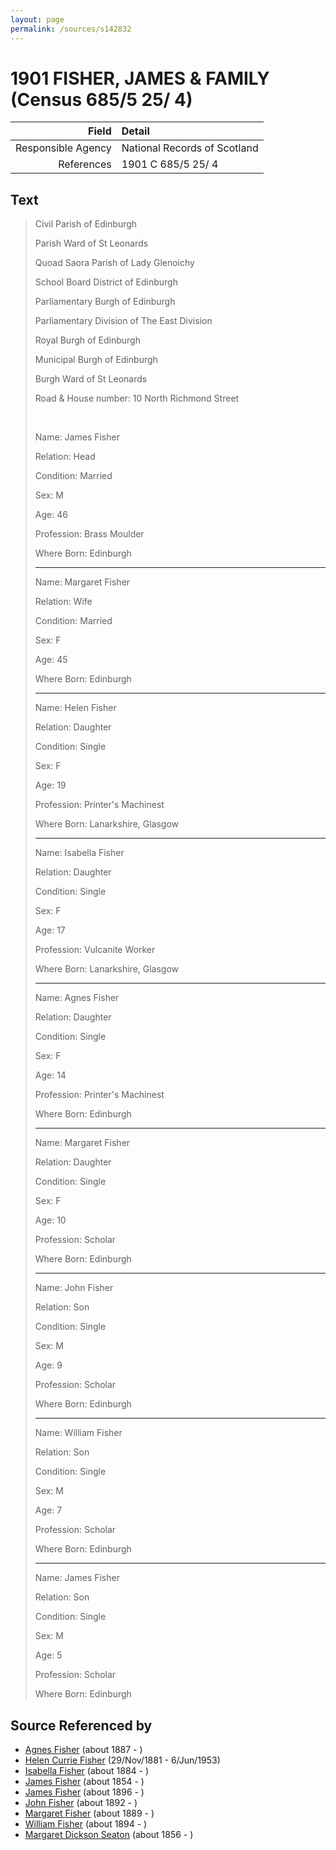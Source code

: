 ```yaml
---
layout: page
permalink: /sources/s142832
---
```


# 1901 FISHER, JAMES & FAMILY (Census 685/5 25/ 4)

Field | Detail
---:|:---
Responsible Agency | National Records of Scotland
References | 1901 C 685/5 25/ 4

## Text

> Civil Parish of Edinburgh
>
> Parish Ward of St Leonards
>
> Quoad Saora Parish of Lady Glenoichy
>
> School Board District of Edinburgh
>
> Parliamentary Burgh of Edinburgh
>
> Parliamentary Division of The East Division
>
> Royal Burgh of Edinburgh
>
> Municipal Burgh of Edinburgh
>
> Burgh Ward of St Leonards
>
> Road & House number: 10 North Richmond Street
>
> <br/>
>
> Name: James Fisher
>
> Relation: Head
>
> Condition: Married
>
> Sex: M
>
> Age: 46
>
> Profession: Brass Moulder
>
> Where Born: Edinburgh
>
> ---
>
> Name: Margaret Fisher
>
> Relation: Wife
>
> Condition: Married
>
> Sex: F
>
> Age: 45
>
> Where Born: Edinburgh
>
> ---
>
> Name: Helen Fisher
>
> Relation: Daughter
>
> Condition: Single
>
> Sex: F
>
> Age: 19
>
> Profession: Printer's Machinest
>
> Where Born: Lanarkshire, Glasgow
>
> ----
>
> Name: Isabella Fisher
>
> Relation: Daughter
>
> Condition: Single
>
> Sex: F
>
> Age: 17
>
> Profession: Vulcanite Worker
>
> Where Born: Lanarkshire, Glasgow
>
> ---
>
> Name: Agnes Fisher
>
> Relation: Daughter
>
> Condition: Single
>
> Sex: F
>
> Age: 14
>
> Profession: Printer's Machinest
>
> Where Born: Edinburgh
>
> ---
>
> Name: Margaret Fisher
>
> Relation: Daughter
>
> Condition: Single
>
> Sex: F
>
> Age: 10
>
> Profession: Scholar
>
> Where Born: Edinburgh
>
> ---
>
> Name: John Fisher
>
> Relation: Son
>
> Condition: Single
>
> Sex: M
>
> Age: 9
>
> Profession: Scholar
>
> Where Born: Edinburgh
>
> ---
>
> Name: William Fisher
>
> Relation: Son
>
> Condition: Single
>
> Sex: M
>
> Age: 7
>
> Profession: Scholar
>
> Where Born: Edinburgh
>
> ---
>
> Name: James Fisher
>
> Relation: Son
>
> Condition: Single
>
> Sex: M
>
> Age: 5
>
> Profession: Scholar
>
> Where Born: Edinburgh
>

## Source Referenced by

* [Agnes Fisher](../people/@45605556@-agnes-fisher-b1887-d.md) (about 1887 - )
* [Helen Currie Fisher](../people/@18426904@-helen-currie-fisher-b1881-11-29-d1953-6-6.md) (29/Nov/1881 - 6/Jun/1953)
* [Isabella Fisher](../people/@51349357@-isabella-fisher-b1884-d.md) (about 1884 - )
* [James Fisher](../people/@22540348@-james-fisher-b1854-d.md) (about 1854 - )
* [James Fisher](../people/@39137337@-james-fisher-b1896-d.md) (about 1896 - )
* [John Fisher](../people/@59036117@-john-fisher-b1892-d.md) (about 1892 - )
* [Margaret Fisher](../people/@21244212@-margaret-fisher-b1889-d.md) (about 1889 - )
* [William Fisher](../people/@85653512@-william-fisher-b1894-d.md) (about 1894 - )
* [Margaret Dickson Seaton](../people/@45571672@-margaret-dickson-seaton-b1856-d.md) (about 1856 - )
